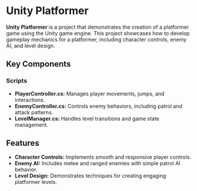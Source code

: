 # Unity Platformer

**Unity Platformer** is a project that demonstrates the creation of a platformer game using the Unity game engine. This project showcases how to develop gameplay mechanics for a platformer, including character controls, enemy AI, and level design.

## Key Components

### Scripts
- **PlayerController.cs:** Manages player movements, jumps, and interactions.
- **EnemyController.cs:** Controls enemy behaviors, including patrol and attack patterns.
- **LevelManager.cs:** Handles level transitions and game state management.

## Features

- **Character Controls:** Implements smooth and responsive player controls.
- **Enemy AI:** Includes melee and ranged enemies with simple patrol AI behavior.
- **Level Design:** Demonstrates techniques for creating engaging platformer levels.
